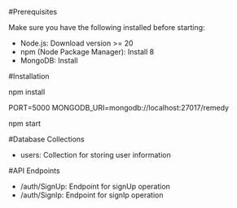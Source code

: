 #Prerequisites

Make sure you have the following installed before starting:

- Node.js: Download version >= 20
- npm (Node Package Manager): Install 8
- MongoDB: Install

#Installation

npm install

PORT=5000 
MONGODB_URI=mongodb://localhost:27017/remedy

npm start

#Database Collections

- users: Collection for storing user information

#API Endpoints

- /auth/SignUp: Endpoint for signUp operation
- /auth/SignIp: Endpoint for signIp operation